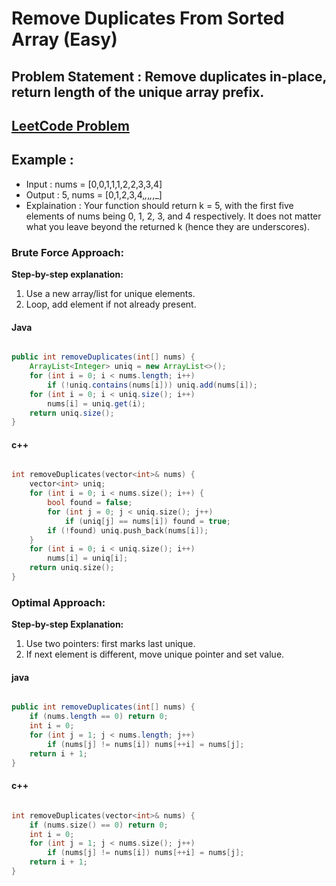 #  Remove Duplicates From Sorted Array (Easy)


## Problem Statement : Remove duplicates in-place, return length of the unique array prefix.


## [LeetCode Problem](https://leetcode.com/problems/remove-duplicates-from-sorted-array/description/)

## Example :
- Input : nums = [0,0,1,1,1,2,2,3,3,4]
- Output : 5, nums = [0,1,2,3,4,_,_,_,_,_]
- Explaination : Your function should return k = 5, with the first five elements of nums being 0, 1, 2, 3, and 4 respectively.
It does not matter what you leave beyond the returned k (hence they are underscores). 


### Brute Force Approach: 

**Step-by-step explanation:**
1. Use a new array/list for unique elements.
2. Loop, add element if not already present.


#### Java

```java

public int removeDuplicates(int[] nums) {
    ArrayList<Integer> uniq = new ArrayList<>();
    for (int i = 0; i < nums.length; i++)
        if (!uniq.contains(nums[i])) uniq.add(nums[i]);
    for (int i = 0; i < uniq.size(); i++)
        nums[i] = uniq.get(i);
    return uniq.size();
}
```

#### c++

```cpp

int removeDuplicates(vector<int>& nums) {
    vector<int> uniq;
    for (int i = 0; i < nums.size(); i++) {
        bool found = false;
        for (int j = 0; j < uniq.size(); j++)
            if (uniq[j] == nums[i]) found = true;
        if (!found) uniq.push_back(nums[i]);
    }
    for (int i = 0; i < uniq.size(); i++)
        nums[i] = uniq[i];
    return uniq.size();
}
```


### Optimal Approach: 

**Step-by-step Explanation:**
1. Use two pointers: first marks last unique.
2. If next element is different, move unique pointer and set value.


#### java

``` java

public int removeDuplicates(int[] nums) {
    if (nums.length == 0) return 0;
    int i = 0;
    for (int j = 1; j < nums.length; j++)
        if (nums[j] != nums[i]) nums[++i] = nums[j];
    return i + 1;
}
```

#### c++

``` cpp

int removeDuplicates(vector<int>& nums) {
    if (nums.size() == 0) return 0;
    int i = 0;
    for (int j = 1; j < nums.size(); j++)
        if (nums[j] != nums[i]) nums[++i] = nums[j];
    return i + 1;
} 
```